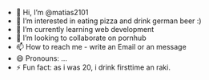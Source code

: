 - 👋 Hi, I’m @matias2101
- 👀 I’m interested in eating pizza and drink german beer :)
- 🌱 I’m currently learning web development
- 💞️ I’m looking to collaborate on pornhub
- 📫 How to reach me - write an Email or an message
- 😄 Pronouns: ...
- ⚡ Fun fact: as i was 20, i drink firsttime an raki.

<!---
matias2101/matias2101 is a ✨ special ✨ repository because its `README.md` (this file) appears on your GitHub profile.
You can click the Preview link to take a look at your changes.
--->
